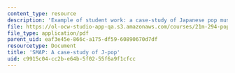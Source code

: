 ```yaml
---
content_type: resource
description: 'Example of student work: a case-study of Japanese pop music.'
file: https://ol-ocw-studio-app-qa.s3.amazonaws.com/courses/21m-294-popular-musics-of-the-world-spring-2005/c9915c04cc2be64b5f0255f6a9f1cfcc_jpop.pdf
file_type: application/pdf
parent_uid: eaf3e45e-866c-a175-df59-60890670d7df
resourcetype: Document
title: 'SMAP: A case-study of J-pop'
uid: c9915c04-cc2b-e64b-5f02-55f6a9f1cfcc
---
```

